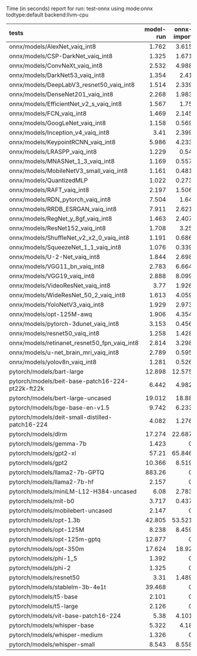 Time (in seconds) report for run: test-onnx using mode:onnx todtype:default backend:llvm-cpu

| tests                                            |   model-run |   onnx-import |   torch-mlir |   iree-compile |   inference |
|:-------------------------------------------------|------------:|--------------:|-------------:|---------------:|------------:|
| onnx/models/AlexNet_vaiq_int8                    |       1.762 |         3.615 |        1.876 |          3.197 |       0.278 |
| onnx/models/CSP-DarkNet_vaiq_int8                |       1.325 |         1.671 |        0.753 |          6.762 |       0.328 |
| onnx/models/ConvNeXt_vaiq_int8                   |       2.532 |         4.988 |        2.219 |         12.595 |       0.694 |
| onnx/models/DarkNet53_vaiq_int8                  |       1.354 |         2.41  |        1.122 |          5.976 |       0.376 |
| onnx/models/DeepLabV3_resnet50_vaiq_int8         |       1.514 |         2.339 |        1.131 |          0.697 |       0     |
| onnx/models/DenseNet201_vaiq_int8                |       2.268 |         1.983 |        0.574 |         23.994 |       0.269 |
| onnx/models/EfficientNet_v2_s_vaiq_int8          |       1.567 |         1.75  |        0.559 |         13.833 |       0.219 |
| onnx/models/FCN_vaiq_int8                        |       1.469 |         2.145 |        0.96  |          0.616 |       0     |
| onnx/models/GoogLeNet_vaiq_int8                  |       1.158 |         0.569 |        0.193 |          7.584 |       0.117 |
| onnx/models/Inception_v4_vaiq_int8               |       3.41  |         2.399 |        1.011 |          0.713 |       0     |
| onnx/models/KeypointRCNN_vaiq_int8               |       5.986 |         4.233 |        1.123 |          0     |       0     |
| onnx/models/LRASPP_vaiq_int8                     |       1.229 |         0.54  |        0.143 |          0.164 |       0     |
| onnx/models/MNASNet_1_3_vaiq_int8                |       1.169 |         0.557 |        0.182 |          5.433 |       0.088 |
| onnx/models/MobileNetV3_small_vaiq_int8          |       1.161 |         0.481 |        0.101 |          6.414 |       0.069 |
| onnx/models/QuantizedMLP                         |       1.022 |         0.273 |        0.008 |          0.642 |       0.036 |
| onnx/models/RAFT_vaiq_int8                       |       2.197 |         1.506 |        0.065 |          0     |       0     |
| onnx/models/RDN_pytorch_vaiq_int8                |       7.504 |         1.64  |        0.599 |          7.801 |      70.956 |
| onnx/models/RRDB_ESRGAN_vaiq_int8                |       7.911 |         2.621 |        0.526 |          0.455 |       0     |
| onnx/models/RegNet_y_8gf_vaiq_int8               |       1.463 |         2.407 |        0.972 |          8.369 |       0.684 |
| onnx/models/ResNet152_vaiq_int8                  |       1.708 |         3.25  |        1.454 |         10.186 |       0.39  |
| onnx/models/ShuffleNet_v2_x2_0_vaiq_int8         |       1.191 |         0.686 |        0.234 |          0.239 |       0     |
| onnx/models/SqueezeNet_1_1_vaiq_int8             |       1.076 |         0.339 |        0.055 |          2.969 |       0.095 |
| onnx/models/U-2-Net_vaiq_int8                    |       1.844 |         2.698 |        1.174 |          0.749 |       0     |
| onnx/models/VGG11_bn_vaiq_int8                   |       2.783 |         6.664 |        4.105 |          5.624 |       0.384 |
| onnx/models/VGG19_vaiq_int8                      |       2.888 |         8.099 |        4.384 |          6.269 |       0.516 |
| onnx/models/VideoResNet_vaiq_int8                |       3.77  |         1.926 |        1.009 |          0.652 |       0     |
| onnx/models/WideResNet_50_2_vaiq_int8            |       1.613 |         4.059 |        1.906 |          6.61  |       0.495 |
| onnx/models/YoloNetV3_vaiq_int8                  |       1.929 |         2.973 |        1.482 |          0.863 |       0     |
| onnx/models/opt-125M-awq                         |       1.906 |         4.354 |        2.086 |          1.285 |       0     |
| onnx/models/pytorch-3dunet_vaiq_int8             |       3.153 |         0.456 |        0.138 |          0.171 |       0     |
| onnx/models/resnet50_vaiq_int8                   |       1.258 |         1.428 |        0.654 |          5.481 |       0.214 |
| onnx/models/retinanet_resnet50_fpn_vaiq_int8     |       2.814 |         3.298 |        0.908 |          0     |       0     |
| onnx/models/u-net_brain_mri_vaiq_int8            |       2.789 |         0.595 |        0.229 |          3.305 |       4.192 |
| onnx/models/yolov8n_vaiq_int8                    |       1.281 |         0.526 |        0.109 |          0.163 |       0     |
| pytorch/models/bart-large                        |      12.898 |        12.575 |        7.313 |          3.767 |       0     |
| pytorch/models/beit-base-patch16-224-pt22k-ft22k |       6.442 |         4.982 |        2.916 |          1.908 |       0     |
| pytorch/models/bert-large-uncased                |      19.012 |        18.88  |       10.038 |         14.394 |       0.781 |
| pytorch/models/bge-base-en-v1.5                  |       9.742 |         6.233 |        3.736 |          6.55  |       0.315 |
| pytorch/models/deit-small-distilled-patch16-224  |       4.082 |         1.276 |        0.581 |          0.696 |       0     |
| pytorch/models/dlrm                              |      17.274 |        22.687 |       15.559 |          7.334 |       0     |
| pytorch/models/gemma-7b                          |       1.423 |         0     |        0     |          0     |       0     |
| pytorch/models/gpt2-xl                           |      57.21  |        65.846 |       45.244 |         49.655 |       3.057 |
| pytorch/models/gpt2                              |      10.366 |         8.519 |        4.642 |          6.867 |       0.359 |
| pytorch/models/llama2-7b-GPTQ                    |     883.26  |         0     |        0     |          0     |       0     |
| pytorch/models/llama2-7b-hf                      |       2.157 |         0     |        0     |          0     |       0     |
| pytorch/models/miniLM-L12-H384-uncased           |       6.08  |         2.783 |        1.334 |          4.305 |       0.147 |
| pytorch/models/mit-b0                            |       3.717 |         0.437 |        0.112 |          0.164 |       0     |
| pytorch/models/mobilebert-uncased                |       2.147 |         0     |        0     |          0     |       0     |
| pytorch/models/opt-1.3b                          |      42.805 |        53.521 |       39.125 |         18.431 |       0     |
| pytorch/models/opt-125M                          |       8.238 |         8.459 |        4.698 |          2.545 |       0     |
| pytorch/models/opt-125m-gptq                     |      12.877 |         0     |        0     |          0     |       0     |
| pytorch/models/opt-350m                          |      17.624 |        18.92  |        9.579 |          5.147 |       0     |
| pytorch/models/phi-1_5                           |       1.392 |         0     |        0     |          0     |       0     |
| pytorch/models/phi-2                             |       1.325 |         0     |        0     |          0     |       0     |
| pytorch/models/resnet50                          |       3.31  |         1.489 |        0.674 |          3.483 |       0.2   |
| pytorch/models/stablelm-3b-4e1t                  |      39.468 |         0     |        0     |          0     |       0     |
| pytorch/models/t5-base                           |       2.101 |         0     |        0     |          0     |       0     |
| pytorch/models/t5-large                          |       2.126 |         0     |        0     |          0     |       0     |
| pytorch/models/vit-base-patch16-224              |       5.38  |         4.101 |        2.313 |          1.583 |       0     |
| pytorch/models/whisper-base                      |       5.322 |         4.18  |        2.151 |          1.219 |       0     |
| pytorch/models/whisper-medium                    |       1.326 |         0     |        0     |          0     |       0     |
| pytorch/models/whisper-small                     |       8.543 |         8.558 |        4.665 |          2.554 |       0     |
